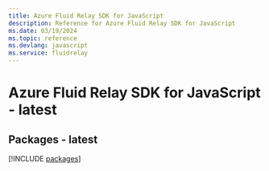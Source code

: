 ```yaml
---
title: Azure Fluid Relay SDK for JavaScript
description: Reference for Azure Fluid Relay SDK for JavaScript
ms.date: 03/19/2024
ms.topic: reference
ms.devlang: javascript
ms.service: fluidrelay
---
```

# Azure Fluid Relay SDK for JavaScript - latest
## Packages - latest
[!INCLUDE [packages](fluid-relay-index.md)]